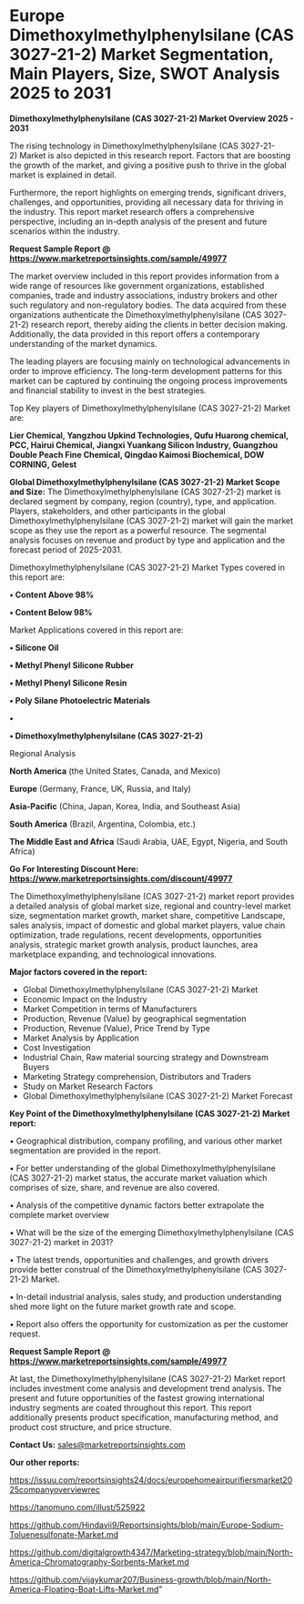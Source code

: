 # Europe Dimethoxylmethylphenylsilane (CAS 3027-21-2) Market Segmentation, Main Players, Size, SWOT Analysis 2025 to 2031

<Strong> Dimethoxylmethylphenylsilane (CAS 3027-21-2) Market Overview 2025 - 2031</strong>

The rising technology in Dimethoxylmethylphenylsilane (CAS 3027-21-2) Market is also depicted in this research report. Factors that are boosting the growth of the market, and giving a positive push to thrive in the global market is explained in detail.

Furthermore, the report highlights on emerging trends, significant drivers, challenges, and opportunities, providing all necessary data for thriving in the industry. This report market research offers a comprehensive perspective, including an in-depth analysis of the present and future scenarios within the industry.

<strong>Request Sample Report @ <a href=https://www.marketreportsinsights.com/sample/49977>https://www.marketreportsinsights.com/sample/49977</a></strong>

The market overview included in this report provides information from a wide range of resources like government organizations, established companies, trade and industry associations, industry brokers and other such regulatory and non-regulatory bodies. The data acquired from these organizations authenticate the Dimethoxylmethylphenylsilane (CAS 3027-21-2) research report, thereby aiding the clients in better decision making. Additionally, the data provided in this report offers a contemporary understanding of the market dynamics.

The leading players are focusing mainly on technological advancements in order to improve efficiency. The long-term development patterns for this market can be captured by continuing the ongoing process improvements and financial stability to invest in the best strategies.

Top Key players of Dimethoxylmethylphenylsilane (CAS 3027-21-2) Market are:

<strong>Lier Chemical, Yangzhou Upkind Technologies, Qufu Huarong chemical, PCC, Hairui Chemical, Jiangxi Yuankang Silicon Industry, Guangzhou Double Peach Fine Chemical, Qingdao Kaimosi Biochemical, DOW CORNING, Gelest</strong>

<strong><b>Global Dimethoxylmethylphenylsilane (CAS 3027-21-2) Market Scope and Size:</b></strong>
The Dimethoxylmethylphenylsilane (CAS 3027-21-2) market is declared segment by company, region (country), type, and application. Players, stakeholders, and other participants in the global Dimethoxylmethylphenylsilane (CAS 3027-21-2) market will gain the market scope as they use the report as a powerful resource. The segmental analysis focuses on revenue and product by type and application and the forecast period of 2025-2031.

Dimethoxylmethylphenylsilane (CAS 3027-21-2) Market Types covered in this report are:

<strong>•  Content Above 98%

•  Content Below 98%</strong>

Market Applications covered in this report are:

<strong>•  Silicone Oil

•  Methyl Phenyl Silicone Rubber

•  Methyl Phenyl Silicone Resin

•  Poly Silane Photoelectric Materials

•  

•  Dimethoxylmethylphenylsilane (CAS 3027-21-2)</strong> 

Regional Analysis

<strong>North America</strong> (the United States, Canada, and Mexico)

<strong>Europe</strong> (Germany, France, UK, Russia, and Italy)

<strong>Asia-Pacific</strong> (China, Japan, Korea, India, and Southeast Asia)

<strong>South America</strong> (Brazil, Argentina, Colombia, etc.)

<strong>The Middle East and Africa</strong> (Saudi Arabia, UAE, Egypt, Nigeria, and South Africa)

<strong>Go For Interesting Discount Here: <a href=https://www.marketreportsinsights.com/discount/49977>https://www.marketreportsinsights.com/discount/49977</a></strong>

The Dimethoxylmethylphenylsilane (CAS 3027-21-2) market report provides a detailed analysis of global market size, regional and country-level market size, segmentation market growth, market share, competitive Landscape, sales analysis, impact of domestic and global market players, value chain optimization, trade regulations, recent developments, opportunities analysis, strategic market growth analysis, product launches, area marketplace expanding, and technological innovations.

<strong><b>Major factors covered in the report:</b></strong>
<ul>
  <li>Global Dimethoxylmethylphenylsilane (CAS 3027-21-2) Market </li>
  <li>Economic Impact on the Industry</li>
  <li>Market Competition in terms of Manufacturers</li>
  <li>Production, Revenue (Value) by geographical segmentation</li>
  <li>Production, Revenue (Value), Price Trend by Type</li>
  <li>Market Analysis by Application</li>
  <li>Cost Investigation</li>
  <li>Industrial Chain, Raw material sourcing strategy and Downstream Buyers</li>
  <li>Marketing Strategy comprehension, Distributors and Traders</li>
  <li>Study on Market Research Factors</li>
  <li>Global Dimethoxylmethylphenylsilane (CAS 3027-21-2) Market Forecast</li>
</ul>

<strong><b>Key Point of the Dimethoxylmethylphenylsilane (CAS 3027-21-2) Market report:</b></strong>

• Geographical distribution, company profiling, and various other market segmentation are provided in the report.

• For better understanding of the global Dimethoxylmethylphenylsilane (CAS 3027-21-2) market status, the accurate market valuation which comprises of size, share, and revenue are also covered.

• Analysis of the competitive dynamic factors better extrapolate the complete market overview

• What will be the size of the emerging Dimethoxylmethylphenylsilane (CAS 3027-21-2) market in 2031?

• The latest trends, opportunities and challenges, and growth drivers provide better construal of the Dimethoxylmethylphenylsilane (CAS 3027-21-2) Market.

• In-detail industrial analysis, sales study, and production understanding shed more light on the future market growth rate and scope.

• Report also offers the opportunity for customization as per the customer request.

<strong>Request Sample Report @ <a href=https://www.marketreportsinsights.com/sample/49977>https://www.marketreportsinsights.com/sample/49977</a></strong>

At last, the Dimethoxylmethylphenylsilane (CAS 3027-21-2) Market report includes investment come analysis and development trend analysis. The present and future opportunities of the fastest growing international industry segments are coated throughout this report. This report additionally presents product specification, manufacturing method, and product cost structure, and price structure.

<strong>Contact Us:</strong>
sales@marketreportsinsights.com

<strong>Our other reports:</strong>

<a href=https://issuu.com/reportsinsights24/docs/europehomeairpurifiersmarket2025companyoverviewrec>https://issuu.com/reportsinsights24/docs/europehomeairpurifiersmarket2025companyoverviewrec</a>

<a href=https://tanomuno.com/illust/525922>https://tanomuno.com/illust/525922</a>

<a href=https://github.com/Hindavii9/Reportsinsights/blob/main/Europe-Sodium-Toluenesulfonate-Market.md>https://github.com/Hindavii9/Reportsinsights/blob/main/Europe-Sodium-Toluenesulfonate-Market.md</a>

<a href=https://github.com/digitalgrowth4347/Marketing-strategy/blob/main/North-America-Chromatography-Sorbents-Market.md>https://github.com/digitalgrowth4347/Marketing-strategy/blob/main/North-America-Chromatography-Sorbents-Market.md</a>

<a href=https://github.com/vijaykumar207/Business-growth/blob/main/North-America-Floating-Boat-Lifts-Market.md>https://github.com/vijaykumar207/Business-growth/blob/main/North-America-Floating-Boat-Lifts-Market.md</a>"

